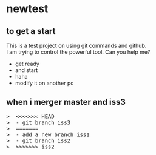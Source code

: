 # newtest

## to get a start

This is a test project on using git commands and github.  
I am trying to control the powerful tool. Can you help me?

- get ready
- and start
- haha
- modify it on another pc

## when i merger master and iss3  
<pre>
>  <<<<<<< HEAD  
>  - git branch iss3  
>  =======  
>  - add a new branch iss1  
>  - git branch iss2  
>  >>>>>>> iss2  
</pre>

